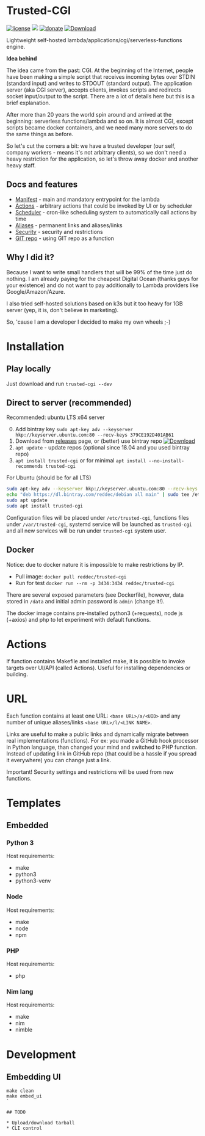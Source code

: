 # Trusted-CGI

[![license](https://img.shields.io/github/license/reddec/trusted-cgi.svg)](https://github.com/reddec/trusted-cgi)
[![](https://godoc.org/github.com/reddec/trusted-cgi?status.svg)](http://godoc.org/github.com/reddec/trusted-cgi/application)
[![donate](https://img.shields.io/badge/help_by️-donate❤-ff69b4)](http://reddec.net/about/#donate)
[![Download](https://api.bintray.com/packages/reddec/debian/trusted-cgi/images/download.svg)](https://bintray.com/reddec/debian/trusted-cgi/_latestVersion)

Lightweight self-hosted lambda/applications/cgi/serverless-functions engine. 


**Idea behind**

The idea came from the past: CGI. At the beginning of the Internet, people have been making a simple script that receives incoming bytes over STDIN 
(standard input) and writes to STDOUT (standard output). The application server (aka CGI server), accepts clients,
invokes scripts and redirects socket input/output to the script. There are a lot of details here but this is a brief explanation.

After more than 20 years the world spin around and arrived at the beginning: serverless functions/lambda and so on.
It is almost CGI, except scripts became docker containers, and we need many more servers to do the same things as before.

So let's cut the corners a bit: we have a trusted developer (our self, company workers - means it's not arbitrary clients), 
so we don't need a heavy restriction for the application, so let's throw away docker and another heavy staff.

## Docs and features

* [Manifest](manifest.md) - main and mandatory entrypoint for the lambda
* [Actions](actions.md) - arbitrary actions that could be invoked by UI or by scheduler
* [Scheduler](scheduler.md) - cron-like scheduling system to automatically call actions by time
* [Aliases](aliases.md) - permanent links and aliases/links
* [Security](security.md) - security and restrictions
* [GIT repo](git_repo.md) - using GIT repo as a function


## Why I did it?
 
Because I want to write small handlers that will be 99% of the time just do nothing. I am already paying for the cheapest
Digital Ocean (thanks guys for your existence) and do not want to pay additionally to Lambda providers like Google/Amazon/Azure.

I also tried self-hosted solutions based on k3s but it too heavy for 1GB server (yep, it is, don't believe in marketing).

So, 'cause I am a developer I decided to make my own wheels ;-)

# Installation

## Play locally

Just download and run `trusted-cgi --dev`

## Direct to server (recommended)

Recommended: ubuntu LTS x64 server

0. Add bintray key `sudo apt-key adv --keyserver hkp://keyserver.ubuntu.com:80 --recv-keys 379CE192D401AB61`
1. Download from [releases](https://github.com/reddec/trusted-cgi/releases) page, or (better) use bintray repo
[![Download](https://api.bintray.com/packages/reddec/debian/trusted-cgi/images/download.svg)](https://bintray.com/reddec/debian/trusted-cgi/_latestVersion)
2. `apt update` - update repos (optional since 18.04 and you used bintray repo)
3. `apt install trusted-cgi` or for minimal `apt install --no-install-recommends trusted-cgi`  

For Ubuntu (should be for all LTS)

```bash
sudo apt-key adv --keyserver hkp://keyserver.ubuntu.com:80 --recv-keys 379CE192D401AB61
echo "deb https://dl.bintray.com/reddec/debian all main" | sudo tee /etc/apt/sources.list.d/trusted-cgi.list
sudo apt update
sudo apt install trusted-cgi
```

Configuration files will be placed under `/etc/trusted-cgi`, functions files under `/var/trusted-cgi`,
systemd service will be launched as `trusted-cgi` and all new services will be run under `trusted-cgi` system
user.

## Docker

Notice: due to docker nature it is impossible to make restrictions by IP.

* Pull image: `docker pull reddec/trusted-cgi`
* Run for test `docker run --rm -p 3434:3434 reddec/trusted-cgi`

There are several exposed parameters (see Dockerfile), however, data stored in `/data` and
initial admin password is `admin` (change it!).

The docker image contains pre-installed python3 (+requests), node js (+axios) and php to let experiment with default
functions.


# Actions

If function contains Makefile and installed make, it is possible to invoke targets over UI/API (called Actions). Useful
for installing dependencies or building.

# URL

Each function contains at least one URL: `<base URL>/a/<UID>` and any number of unique aliases/links `<base URL>/l/<LINK NAME>`.

Links are useful to make a public links and dynamically migrate between real implementations (functions). For ex:
you made a GitHub hook processor in Python language, than changed your mind and switched to PHP function. Instead of 
updating link in GitHub repo (that could be a hassle if you spread it everywhere) you can change just a link.

Important! Security settings and restrictions will be used from new functions.

# Templates

## Embedded

### Python 3

Host requirements:

* make
* python3
* python3-venv

### Node

Host requirements:

* make
* node
* npm

### PHP

Host requirements:

* php

### Nim lang

Host requirements:

* make
* nim
* nimble

# Development

## Embedding UI

```shell script
make clean
make embed_ui
`

## TODO

* Upload/download tarball
* CLI control